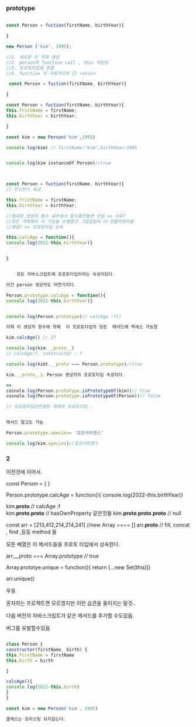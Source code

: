 ### prototype

```js

const Person = fuction(firstName, birthYear){

}

new Person ('kim', 1995);

//1. 새로운 빈 객체 생성
//2. person의 function call , this 바인딩
//3. 프로토타입에 연결
//4. function 이 자동적으로 {} return

 const Person = fuction(firstName, birthYear){

}

const Person = fuction(firstName, birthYear){
this.fristName = firstName;
this.birthYear = birthYear;

}

const kim = new Person('kim',1995)

console.log(kim) // firstName:"kim",birthYear:1995


console.log(kim instanceOf Person)//true



const Person = fuction(firstName, birthYear){
// 인스턴스 속성

this.fristName = firstName;
this.birthYear = birthYear;

//절대로 생성자 함수 내부에서 함수를만들면 안됨 => 이유?
//모든 객체에서 이 기능을 수행할것 그럼일일이 다 만들어줘야됨
//해결? => 프로토타입 상속

this.calcAge = function(){
console.log(2022-this.birthYear)}


}


	모든 자바스크립트에 프로토타입이라는 속성이있다.

이건 person 생성자도 마찬가지다.

Person.prototype.calcAge = function(){
console.log(2022-this.birthYear)}


console.log(Person.prototype)// calcAge :f()

이제 이 생성자 함수에 의해  이 프로토타입의 모든  메서드에 엑세스 가능함

kim.calcAge() // 27

console.log(kim.__proto__)
// calcAge:f, constructor : f

console.log(kimt.__proto === Person.prototype)//true

kim.__proto__는 Person 생성자의 프로토타입 속성이다.

=>
cosnole.log(Person.prototype.isPrototypeOf(kim))// true
cosnole.log(Person.prototype.isPrototypeOf(Person))// false

// 프로토타입은연결된 객체의 프로토타입 .


메서드 말고도 가능

Person.prototype.species= '호모사피엔스'

console.log(kim.species)//호모사피엔스

```

### 2

이전것에 이어서.

const Person = {
}

Person.prototype.calcAge = function(){
console.log(2022-this.birthYear)}

kim.**proto** // calcAge :f  
kim.**proto**.**proto** // hasOwnProperty 같은것들
kim.**proto**.**proto**.**proto** // null

const arr = [213,412,214,214,241] //new Array ==== []
arr.**proto** // fill, concat , find ,등등 method 들

모든 배열은 이 메서드들을 프로토 타입에서 상속한다.

arr.\_\_proto === Array.prototype // true

Array.prototye.unique = function(){
return [...new Set(this)]}

arr.unique()

우옹

혼자하는 프로젝트면 모르겠지만 이런 습관을 들이지는 말것..

다음 버전의 자바스크립트가 같은 메서드를 추가할 수도있음.

버그를 유발할수있음

```js

class Person {
constructor(firstName, birth) {
this.firstName = firstName
this.birth = birth

}

calcAge(){
console.log(2022-this.birth)
}
}

const kim = new Person('kim', 1995)

클래스는 호이스팅 되지않는다.

```

```

```
